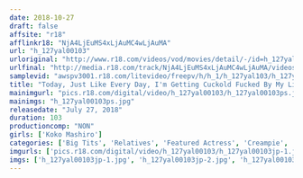 ```yaml
---
date: 2018-10-27
draft: false
affsite: "r18"
afflinkr18: "NjA4LjEuMS4xLjAuMC4wLjAuMA"
url: "h_127yal00103"
urloriginal: "http://www.r18.com/videos/vod/movies/detail/-/id=h_127yal00103"
urlfinal: "http://media.r18.com/track/NjA4LjEuMS4xLjAuMC4wLjAuMA/videos/vod/movies/detail/-/id=h_127yal00103"
samplevid: "awspv3001.r18.com/litevideo/freepv/h/h_1/h_127yal103/h_127yal103_dmb_w.mp4"
title: "Today, Just Like Every Day, I'm Getting Cuckold Fucked By My Little Brother In A Deep And Rich Fuck Fest Koko Mashiro"
mainimgurl: "pics.r18.com/digital/video/h_127yal00103/h_127yal00103ps.jpg"
mainimgs: "h_127yal00103ps.jpg"
releasedate: "July 27, 2018"
duration: 103
productioncomp: "NON"
girls: ['Koko Mashiro']
categories: ['Big Tits', 'Relatives', 'Featured Actress', 'Creampie', 'Titty Fuck', 'Big Vibrator', 'Hi-Def']
imgurls: ['pics.r18.com/digital/video/h_127yal00103/h_127yal00103jp-1.jpg', 'pics.r18.com/digital/video/h_127yal00103/h_127yal00103jp-2.jpg', 'pics.r18.com/digital/video/h_127yal00103/h_127yal00103jp-3.jpg', 'pics.r18.com/digital/video/h_127yal00103/h_127yal00103jp-4.jpg', 'pics.r18.com/digital/video/h_127yal00103/h_127yal00103jp-5.jpg', 'pics.r18.com/digital/video/h_127yal00103/h_127yal00103jp-6.jpg', 'pics.r18.com/digital/video/h_127yal00103/h_127yal00103jp-7.jpg', 'pics.r18.com/digital/video/h_127yal00103/h_127yal00103jp-8.jpg', 'pics.r18.com/digital/video/h_127yal00103/h_127yal00103jp-9.jpg', 'pics.r18.com/digital/video/h_127yal00103/h_127yal00103jp-10.jpg', 'pics.r18.com/digital/video/h_127yal00103/h_127yal00103jp-11.jpg', 'pics.r18.com/digital/video/h_127yal00103/h_127yal00103jp-12.jpg', 'pics.r18.com/digital/video/h_127yal00103/h_127yal00103jp-13.jpg', 'pics.r18.com/digital/video/h_127yal00103/h_127yal00103jp-14.jpg', 'pics.r18.com/digital/video/h_127yal00103/h_127yal00103jp-15.jpg', 'pics.r18.com/digital/video/h_127yal00103/h_127yal00103jp-16.jpg', 'pics.r18.com/digital/video/h_127yal00103/h_127yal00103jp-17.jpg', 'pics.r18.com/digital/video/h_127yal00103/h_127yal00103jp-18.jpg', 'pics.r18.com/digital/video/h_127yal00103/h_127yal00103jp-19.jpg', 'pics.r18.com/digital/video/h_127yal00103/h_127yal00103jp-20.jpg']
imgs: ['h_127yal00103jp-1.jpg', 'h_127yal00103jp-2.jpg', 'h_127yal00103jp-3.jpg', 'h_127yal00103jp-4.jpg', 'h_127yal00103jp-5.jpg', 'h_127yal00103jp-6.jpg', 'h_127yal00103jp-7.jpg', 'h_127yal00103jp-8.jpg', 'h_127yal00103jp-9.jpg', 'h_127yal00103jp-10.jpg', 'h_127yal00103jp-11.jpg', 'h_127yal00103jp-12.jpg', 'h_127yal00103jp-13.jpg', 'h_127yal00103jp-14.jpg', 'h_127yal00103jp-15.jpg', 'h_127yal00103jp-16.jpg', 'h_127yal00103jp-17.jpg', 'h_127yal00103jp-18.jpg', 'h_127yal00103jp-19.jpg', 'h_127yal00103jp-20.jpg']
---
```

